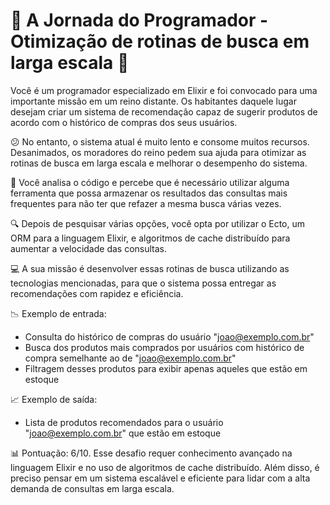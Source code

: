 # 🧙 A Jornada do Programador - Otimização de rotinas de busca em larga escala 🏰

Você é um programador especializado em Elixir e foi convocado para uma importante missão em um reino distante. Os habitantes daquele lugar desejam criar um sistema de recomendação capaz de sugerir produtos de acordo com o histórico de compras dos seus usuários.

😕 No entanto, o sistema atual é muito lento e consome muitos recursos. Desanimados, os moradores do reino pedem sua ajuda para otimizar as rotinas de busca em larga escala e melhorar o desempenho do sistema.

👀 Você analisa o código e percebe que é necessário utilizar alguma ferramenta que possa armazenar os resultados das consultas mais frequentes para não ter que refazer a mesma busca várias vezes.

🔍 Depois de pesquisar várias opções, você opta por utilizar o Ecto, um ORM para a linguagem Elixir, e algoritmos de cache distribuído para aumentar a velocidade das consultas.

💻 A sua missão é desenvolver essas rotinas de busca utilizando as tecnologias mencionadas, para que o sistema possa entregar as recomendações com rapidez e eficiência.

📉 Exemplo de entrada:
- Consulta do histórico de compras do usuário "joao@exemplo.com.br"
- Busca dos produtos mais comprados por usuários com histórico de compra semelhante ao de "joao@exemplo.com.br"
- Filtragem desses produtos para exibir apenas aqueles que estão em estoque

📈 Exemplo de saída:
- Lista de produtos recomendados para o usuário "joao@exemplo.com.br" que estão em estoque

📊 Pontuação: 6/10. Esse desafio requer conhecimento avançado na linguagem Elixir e no uso de algoritmos de cache distribuído. Além disso, é preciso pensar em um sistema escalável e eficiente para lidar com a alta demanda de consultas em larga escala.